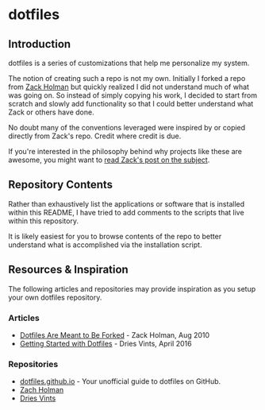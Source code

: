 # dotfiles

## Introduction
dotfiles is a series of customizations that help me personalize my system.

The notion of creating such a repo is not my own. Initially I forked a repo from [Zack Holman](https://github.com/holman/dotfiles) but quickly realized I did not understand much of what was going on. So instead of simply copying his work, I decided to start from scratch and slowly add functionality so that I could better understand what Zack or others have done.

No doubt many of the conventions leveraged were inspired by or copied directly from Zack's repo. Credit where credit is due.

If you're interested in the philosophy behind why projects like these are awesome, you might want to [read Zack's post on the
subject](http://zachholman.com/2010/08/dotfiles-are-meant-to-be-forked/).


## Repository Contents
Rather than exhaustively list the applications or software that is installed within this README, I have tried to add comments to the scripts that live within this repository.

It is likely easiest for you to browse contents of the repo to better understand what is accomplished via the installation script.


## Resources & Inspiration
The following articles and repositories may provide inspiration as you setup your own dotfiles repository.


### Articles
* [Dotfiles Are Meant to Be Forked](http://zachholman.com/2010/08/dotfiles-are-meant-to-be-forked/) - Zack Holman, Aug 2010
* [Getting Started with Dotfiles](https://driesvints.com/blog/getting-started-with-dotfiles/) - Dries Vints, April 2016


### Repositories
* [dotfiles.github.io](https://dotfiles.github.io/) - Your unofficial guide to dotfiles on GitHub.
* [Zach Holman](https://github.com/holman/dotfiles)
* [Dries Vints](https://github.com/driesvints/dotfiles)
